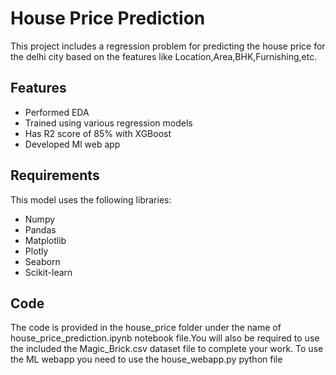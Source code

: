 
# House Price Prediction 

This project includes a regression problem for predicting the house price for the delhi city based on the features like Location,Area,BHK,Furnishing,etc.




## Features

- Performed EDA
- Trained using various regression models
- Has R2 score of 85% with XGBoost
- Developed Ml web app




## Requirements
This model uses the following libraries:
* Numpy
* Pandas
* Matplotlib
* Plotly
* Seaborn
* Scikit-learn


## Code
The code is provided in the house_price folder under the name of house_price_prediction.ipynb notebook file.You will also be required to use the included the Magic_Brick.csv dataset file to complete your work.
To use the ML webapp you need to use the house_webapp.py python file
